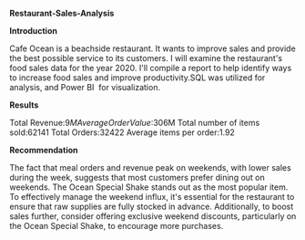 **Restaurant-Sales-Analysis**

**Introduction**


Cafe Ocean is a beachside restaurant. It wants to improve sales and provide the best possible service to its customers. I will examine the restaurant's food sales data for the year 2020. I'll compile a report to help identify ways to increase food sales and improve productivity.SQL was utilized for analysis, and Power BI  for visualization. 

**Results**

Total Revenue:$9M
Average Order Value:$306M
Total number of items sold:62141
Total Orders:32422
Average items per order:1.92

**Recommendation**

The fact that meal orders and revenue peak on weekends, with lower sales during the week, suggests that most customers prefer dining out on weekends. The Ocean Special Shake stands out as the most popular item. To effectively manage the weekend influx, it's essential for the restaurant to ensure that raw supplies are fully stocked in advance. Additionally, to boost sales further, consider offering exclusive weekend discounts, particularly on the Ocean Special Shake, to encourage more purchases.






